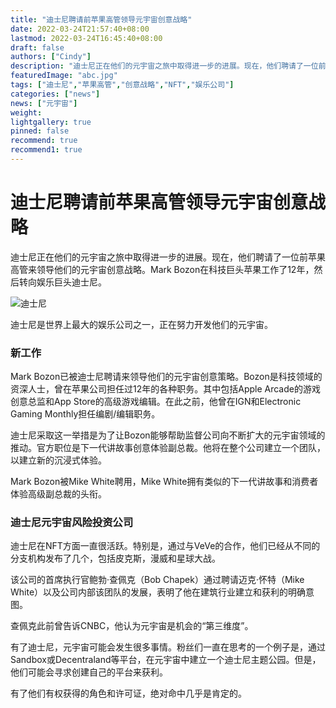 ```yaml
---
title: "迪士尼聘请前苹果高管领导元宇宙创意战略"
date: 2022-03-24T21:57:40+08:00
lastmod: 2022-03-24T16:45:40+08:00
draft: false
authors: ["Cindy"]
description: "迪士尼正在他们的元宇宙之旅中取得进一步的进展。现在，他们聘请了一位前苹果高管来领导他们的元宇宙创意战略。Mark Bozon在科技巨头苹果工作了12年，然后转向娱乐巨头迪士尼。"
featuredImage: "abc.jpg"
tags: ["迪士尼","苹果高管","创意战略","NFT","娱乐公司"]
categories: ["news"]
news: ["元宇宙"]
weight: 
lightgallery: true
pinned: false
recommend: true
recommend1: true
---
```


# 迪士尼聘请前苹果高管领导元宇宙创意战略

迪士尼正在他们的元宇宙之旅中取得进一步的进展。现在，他们聘请了一位前苹果高管来领导他们的元宇宙创意战略。Mark Bozon在科技巨头苹果工作了12年，然后转向娱乐巨头迪士尼。

![迪士尼](https://pics5.baidu.com/feed/00e93901213fb80e69c249f7eb715d24b938942d.jpeg?token=3ae03730688f7bdcfb706725caceb3e9)

迪士尼是世界上最大的娱乐公司之一，正在努力开发他们的元宇宙。

### 新工作

Mark Bozon已被迪士尼聘请来领导他们的元宇宙创意策略。Bozon是科技领域的资深人士，曾在苹果公司担任过12年的各种职务。其中包括Apple Arcade的游戏创意总监和App Store的高级游戏编辑。在此之前，他曾在IGN和Electronic Gaming Monthly担任编剧/编辑职务。

迪士尼采取这一举措是为了让Bozon能够帮助监督公司向不断扩大的元宇宙领域的推动。官方职位是下一代讲故事创意体验副总裁。他将在整个公司建立一个团队，以建立新的沉浸式体验。

Mark Bozon被Mike White聘用，Mike White拥有类似的下一代讲故事和消费者体验高级副总裁的头衔。

### 迪士尼元宇宙风险投资公司

迪士尼在NFT方面一直很活跃。特别是，通过与VeVe的合作，他们已经从不同的分支机构发布了几个，包括皮克斯，漫威和星球大战。

该公司的首席执行官鲍勃·查佩克（Bob Chapek）通过聘请迈克·怀特（Mike White）以及公司内部该团队的发展，表明了他在建筑行业建立和获利的明确意图。

查佩克此前曾告诉CNBC，他认为元宇宙是机会的“第三维度”。

有了迪士尼，元宇宙可能会发生很多事情。粉丝们一直在思考的一个例子是，通过Sandbox或Decentraland等平台，在元宇宙中建立一个迪士尼主题公园。但是，他们可能会寻求创建自己的平台来获利。

有了他们有权获得的角色和许可证，绝对命中几乎是肯定的。